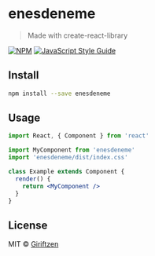 # enesdeneme

> Made with create-react-library

[![NPM](https://img.shields.io/npm/v/enesdeneme.svg)](https://www.npmjs.com/package/enesdeneme) [![JavaScript Style Guide](https://img.shields.io/badge/code_style-standard-brightgreen.svg)](https://standardjs.com)

## Install

```bash
npm install --save enesdeneme
```

## Usage

```jsx
import React, { Component } from 'react'

import MyComponent from 'enesdeneme'
import 'enesdeneme/dist/index.css'

class Example extends Component {
  render() {
    return <MyComponent />
  }
}
```

## License

MIT © [Giriftzen](https://github.com/Giriftzen)
